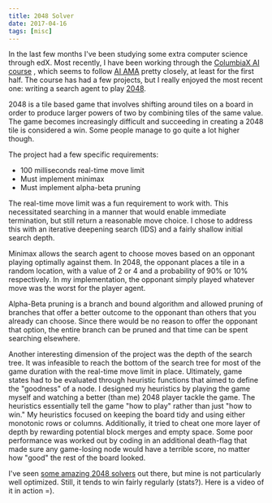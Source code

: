 ```yaml
---
title: 2048 Solver
date: 2017-04-16
tags: [misc]
---
```


In the last few months I've been studying some extra computer science through
edX. Most recently, I have been working through the
[ColumbiaX AI course](https://courses.edx.org/courses/course-v1:ColumbiaX+CSMM.101x+1T2017/info)
, which seems
to follow [AI AMA](http://aima.cs.berkeley.edu/) pretty closely,
at least for the first half. The course has had a few projects,
but I really enjoyed the most recent one: writing a search agent
to play [2048](https://gabrielecirulli.github.io/2048/).

<!--more-->

2048 is a tile based game that involves shifting around tiles on a board in order
to produce larger powers of two by combining tiles of the same value. The game
becomes increasingly difficult and succeeding in creating a 2048 tile is considered
a win. Some people manage to go quite a lot higher though.

The project had a few specific requirements:
* 100 milliseconds real-time move limit
* Must implement minimax
* Must implement alpha-beta pruning

The real-time move limit was a fun requirement to work with. This
necessitated searching in a manner that would enable immediate termination, but
still return a reasonable move choice. I chose to address this with an iterative
deepening search (IDS) and a fairly shallow initial search depth.

Minimax allows the search agent to choose moves based on an opponant playing 
optimally against them. In 2048, the opponant places a tile in a random location,
with a value of 2 or 4 and a probability of 90% or 10% respectively.
In my implementation, the opponant simply played whatever move was the worst for
the player agent.

Alpha-Beta pruning is a branch and bound algorithm and allowed pruning of branches
that offer a better outcome to the opponant than others that you already can choose.
Since there would be no reason to offer the opponant that option, the entire branch
can be pruned and that time can be spent searching elsewhere.

Another interesting dimension of the project was the depth of the search tree.
It was infeasible to reach the bottom of the search tree for most of the
game duration with the real-time move limit in place.
Ultimately, game states had to be evaluated through heuristic functions that
aimed to define the "goodness" of a node. I designed my heuristics by
playing the game myself and watching a better (than me) 2048 player tackle the game.
The heuristics essentially tell the game "how to play" rather 
than just "how to win." My heuristics focused on keeping the board tidy and 
using either monotonic rows or columns. Additionally, it tried to cheat one more
layer of depth by rewarding potential block merges and empty space. Some
poor performance was worked out by coding in an additional death-flag that made sure
any game-losing node would have a terrible score, no matter how "good" the rest of
the board looked.

I've seen [some amazing 2048 solvers](http://stackoverflow.com/questions/22342854/what-is-the-optimal-algorithm-for-the-game-2048) 
out there, but mine is not particularly well
optimized. Still, it tends to win fairly regularly (stats?). Here is a video of it in
action =).
